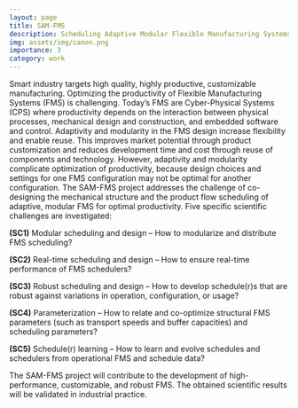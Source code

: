 ```yaml
---
layout: page
title: SAM-FMS
description: Scheduling Adaptive Modular Flexible Manufacturing Systems. NWO MasCot Partnership Program.
img: assets/img/canon.png
importance: 3
category: work
---
```


Smart industry targets high quality, highly productive, customizable manufacturing. Optimizing the productivity of Flexible Manufacturing Systems (FMS) is challenging. Today’s FMS are Cyber-Physical Systems (CPS) where productivity depends on the interaction between physical processes, mechanical design and construction, and embedded software and control. Adaptivity and modularity in the FMS design increase flexibility and enable reuse. This improves market potential through product customization and reduces development time and cost through reuse of components and technology. However, adaptivity and modularity complicate optimization of productivity, because design choices and settings for one FMS configuration may not be optimal for another configuration. The SAM-FMS project addresses the challenge of co-designing the mechanical structure and the product flow scheduling of adaptive, modular FMS for optimal productivity. Five specific scientific challenges are investigated:

**(SC1)** Modular scheduling and design – How to modularize and distribute FMS scheduling?

**(SC2)** Real-time scheduling and design – How to ensure real-time performance of FMS schedulers?

**(SC3)** Robust scheduling and design – How to develop schedule(r)s that are robust against variations
in operation, configuration, or usage?

**(SC4)** Parameterization – How to relate and co-optimize structural FMS parameters (such as transport
speeds and buffer capacities) and scheduling parameters?

**(SC5)** Schedule(r) learning – How to learn and evolve schedules and schedulers from operational FMS
and schedule data?

The SAM-FMS project will contribute to the development of high-performance, customizable, and robust FMS. The obtained scientific results will be validated in industrial practice.

